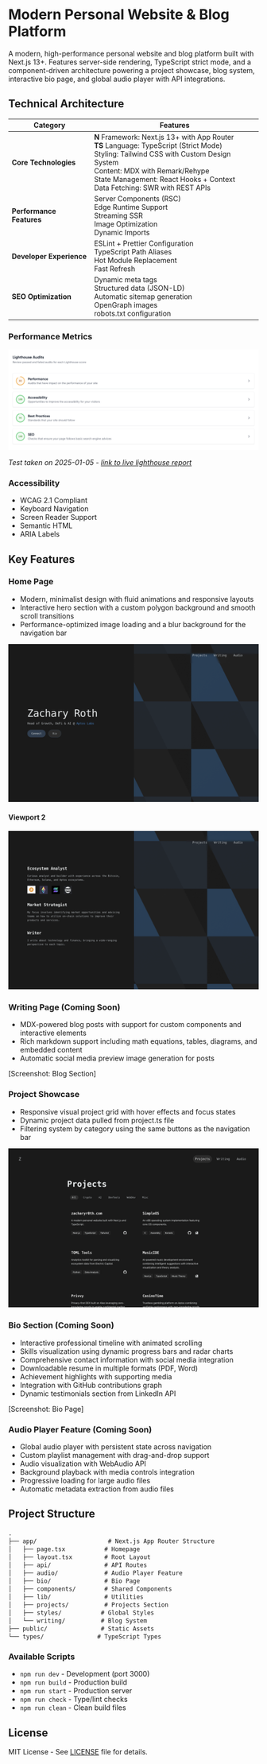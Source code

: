 # Modern Personal Website & Blog Platform

A modern, high-performance personal website and blog platform built with Next.js 13+. Features server-side rendering, TypeScript strict mode, and a component-driven architecture powering a project showcase, blog system, interactive bio page, and global audio player with API integrations.

## Technical Architecture

| Category | Features |
|----------|----------|
| **Core Technologies** | **N** Framework: Next.js 13+ with App Router<br>**TS** Language: TypeScript (Strict Mode)<br>Styling: Tailwind CSS with Custom Design System<br>Content: MDX with Remark/Rehype<br>State Management: React Hooks + Context<br>Data Fetching: SWR with REST APIs |
| **Performance Features** | Server Components (RSC)<br>Edge Runtime Support<br>Streaming SSR<br>Image Optimization<br>Dynamic Imports |
| **Developer Experience** | ESLint + Prettier Configuration<br>TypeScript Path Aliases<br>Hot Module Replacement<br>Fast Refresh |
| **SEO Optimization** | Dynamic meta tags<br>Structured data (JSON-LD)<br>Automatic sitemap generation<br>OpenGraph images<br>robots.txt configuration |

### Performance Metrics

![Lighthouse Audit Scores](/public/images/readme-lighthouse-scores.webp)

*Test taken on 2025-01-05 - [link to live lighthouse report](https://lighthouse-metrics.com/lighthouse/checks/4d5733a8-bdcd-4c32-a88c-611f97f86f61)*

### Accessibility
- WCAG 2.1 Compliant
- Keyboard Navigation
- Screen Reader Support
- Semantic HTML
- ARIA Labels

## Key Features

### Home Page

- Modern, minimalist design with fluid animations and responsive layouts
- Interactive hero section with a custom polygon background and smooth scroll transitions
- Performance-optimized image loading and a blur background for the navigation bar

![Landing Page](/public/images/readme-landing.webp)

#### Viewport 2

![Website Viewport2](/public/images/readme-viewport2.webp)

### Writing Page (Coming Soon)

- MDX-powered blog posts with support for custom components and interactive elements
- Rich markdown support including math equations, tables, diagrams, and embedded content
- Automatic social media preview image generation for posts

[Screenshot: Blog Section]

### Project Showcase

- Responsive visual project grid with hover effects and focus states
- Dynamic project data pulled from project.ts file
- Filtering system by category using the same buttons as the navigation bar

![Projects Grid](/public/images/readme-projects.png)

### Bio Section (Coming Soon)

- Interactive professional timeline with animated scrolling
- Skills visualization using dynamic progress bars and radar charts
- Comprehensive contact information with social media integration
- Downloadable resume in multiple formats (PDF, Word)
- Achievement highlights with supporting media
- Integration with GitHub contributions graph
- Dynamic testimonials section from LinkedIn API

[Screenshot: Bio Page]

### Audio Player Feature (Coming Soon)
- Global audio player with persistent state across navigation
- Custom playlist management with drag-and-drop support
- Audio visualization with WebAudio API
- Background playback with media controls integration
- Progressive loading for large audio files
- Automatic metadata extraction from audio files

## Project Structure

```
.
├── app/                    # Next.js App Router Structure
│   ├── page.tsx           # Homepage
│   ├── layout.tsx         # Root Layout
│   ├── api/               # API Routes
│   ├── audio/             # Audio Player Feature
│   ├── bio/               # Bio Page
│   ├── components/        # Shared Components
│   ├── lib/               # Utilities
│   ├── projects/          # Projects Section
│   ├── styles/           # Global Styles
│   └── writing/          # Blog System
├── public/               # Static Assets
└── types/               # TypeScript Types
```

### Available Scripts
- `npm run dev` - Development (port 3000)
- `npm run build` - Production build
- `npm run start` - Production server
- `npm run check` - Type/lint checks
- `npm run clean` - Clean build files

## License

MIT License - See [LICENSE](./LICENSE) file for details.